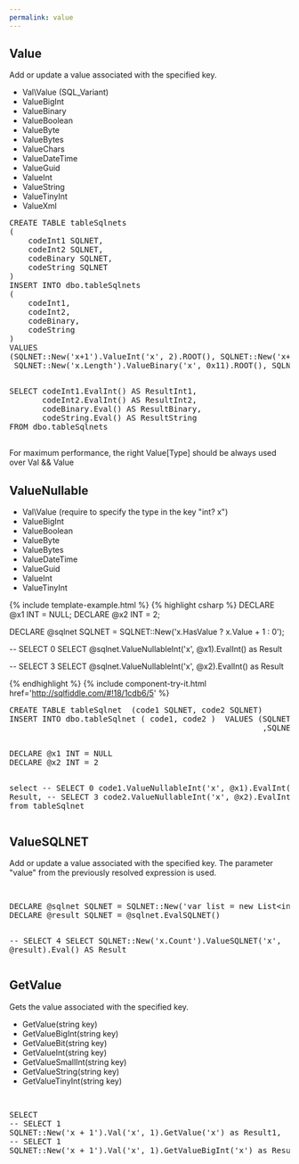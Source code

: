 ```yaml
---
permalink: value
---
```


## Value

Add or update a value associated with the specified key.

 - Val\Value (SQL_Variant)
 - ValueBigInt
 - ValueBinary
 - ValueBoolean
 - ValueByte
 - ValueBytes
 - ValueChars
 - ValueDateTime
 - ValueGuid
 - ValueInt
 - ValueString
 - ValueTinyInt
 - ValueXml

<div class="sqlfiddle">
                <pre class="schema">
CREATE TABLE tableSqlnets
(
    codeInt1 SQLNET,
    codeInt2 SQLNET,
    codeBinary SQLNET,
    codeString SQLNET
)
INSERT INTO dbo.tableSqlnets
(
    codeInt1,
    codeInt2,
    codeBinary,
    codeString
)
VALUES
(SQLNET::New('x+1').ValueInt('x', 2).ROOT(), SQLNET::New('x+1').ValueInt('x', 2).ROOT(),
 SQLNET::New('x.Length').ValueBinary('x', 0x11).ROOT(), SQLNET::New('"ZZZ " + x').ValueString('x', 'Projects').ROOT())
                </pre>
                <pre class="sql">
SELECT codeInt1.EvalInt() AS ResultInt1,
       codeInt2.EvalInt() AS ResultInt2,
       codeBinary.Eval() AS ResultBinary,
       codeString.Eval() AS ResultString
FROM dbo.tableSqlnets
                </pre>
</div>

For maximum performance, the right Value[Type] should be always used over Val && Value

## ValueNullable

 - Val\Value (require to specify the type in the key "int? x")
 - ValueBigInt
 - ValueBoolean
 - ValueByte
 - ValueBytes
 - ValueDateTime
 - ValueGuid
 - ValueInt
 - ValueTinyInt

{% include template-example.html %} 
{% highlight csharp %}
DECLARE @x1 INT = NULL;
DECLARE @x2 INT = 2;

DECLARE @sqlnet SQLNET = SQLNET::New('x.HasValue ? x.Value + 1 : 0');

-- SELECT 0
SELECT @sqlnet.ValueNullableInt('x', @x1).EvalInt() as Result

-- SELECT 3
SELECT @sqlnet.ValueNullableInt('x', @x2).EvalInt() as Result

{% endhighlight %}
{% include component-try-it.html href='http://sqlfiddle.com/#!18/1cdb6/5' %}
<div class="sqlfiddle">
                <pre class="schema">
CREATE TABLE tableSqlnet  (code1 SQLNET, code2 SQLNET)
INSERT INTO dbo.tableSqlnet ( code1, code2 )  VALUES (SQLNET::New('x.HasValue ? x.Value + 1 : 0').ROOT()
                                                      ,SQLNET::New('x.HasValue ? x.Value + 1 : 0').ROOT())
                </pre>
                <pre class="sql">
DECLARE @x1 INT = NULL
DECLARE @x2 INT = 2

select
-- SELECT 0 
code1.ValueNullableInt('x', @x1).EvalInt() as Result,
-- SELECT 3 
code2.ValueNullableInt('x', @x2).EvalInt() as Result  from tableSqlnet
                </pre>
</div>


## ValueSQLNET

Add or update a value associated with the specified key. The parameter "value" from the previously resolved expression is used.

<div class="sqlfiddle">
                <pre class="schema">
                </pre>
                <pre class="sql">
DECLARE @sqlnet SQLNET = SQLNET::New('var list = new List&lt;int&gt;() { 1, 2, 3, 4}')
DECLARE @result SQLNET = @sqlnet.EvalSQLNET()

-- SELECT 4
SELECT SQLNET::New('x.Count').ValueSQLNET('x', @result).Eval()  AS Result 
                </pre>
</div>


## GetValue

Gets the value associated with the specified key.

 - GetValue(string key)
 - GetValueBigInt(string key)
 - GetValueBit(string key)
 - GetValueInt(string key)
 - GetValueSmallInt(string key)
 - GetValueString(string key)
 - GetValueTinyInt(string key)

<div class="sqlfiddle">
                <pre class="schema">
                </pre>
                <pre class="sql">
SELECT
-- SELECT 1
SQLNET::New('x + 1').Val('x', 1).GetValue('x') as Result1,
-- SELECT 1
SQLNET::New('x + 1').Val('x', 1).GetValueBigInt('x') as Result2
                </pre>
</div>
